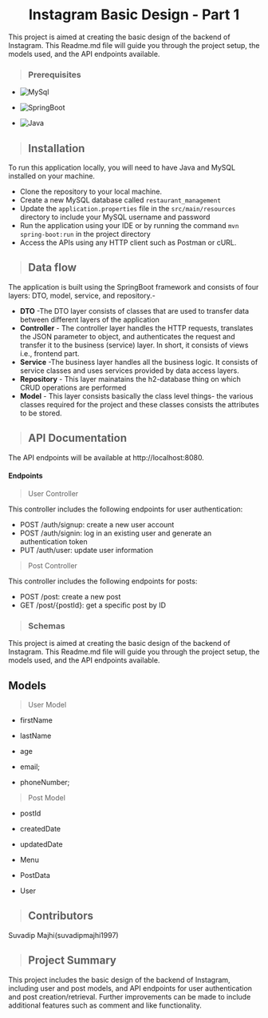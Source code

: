 <h1 align="center"> 
Instagram Basic Design - Part 1</h1>
This project is aimed at creating the basic design of the backend of Instagram. This Readme.md file will guide you through the project setup, the models used, and the API endpoints available.

>### Prerequisites
* ![MySql](https://img.shields.io/badge/DBMS-MYSQL%205.7%20or%20Higher-red)
 * ![SpringBoot](https://img.shields.io/badge/Framework-SpringBoot-green)


* ![Java](https://img.shields.io/badge/Language-Java%208%20or%20higher-yellow)

>## Installation

To run this application locally, you will need to have Java and MySQL installed on your machine.

* Clone the repository to your local machine.
* Create a new MySQL database called `restaurant_management`
* Update the `application.properties` file in the `src/main/resources` directory to include your MySQL username and password
* Run the application using your IDE or by running the command `mvn spring-boot:run` in the project directory
* Access the APIs using any HTTP client such as Postman or cURL.
>## Data flow
 The application is built using the SpringBoot framework and consists of four layers: DTO, model, service, and repository.-

* **DTO** -The DTO layer consists of classes that are used to transfer data between different layers of the application
* **Controller** - The controller layer handles the HTTP requests, translates the JSON parameter to object, and authenticates the request and transfer it to the business (service) layer. In short, it consists of views i.e., frontend part.
* **Service** -The business layer handles all the business logic. It consists of service classes and uses services provided by data access layers.
* **Repository** - This layer mainatains the h2-database thing on which CRUD operations are performed
* **Model** - This layer consists basically the class level things- the various classes required for the project and these classes consists the attributes to be stored.

>## API Documentation
The API endpoints will be available at http://localhost:8080.

#### Endpoints
>User Controller

This controller includes the following endpoints for user authentication:

* POST /auth/signup: create a new user account
* POST /auth/signin: log in an existing user and generate an authentication token
* PUT /auth/user: update user information

>Post Controller

This controller includes the following endpoints for posts:

* POST /post: create a new post
* GET /post/{postId}: get a specific post by ID
>### Schemas
This project is aimed at creating the basic design of the backend of Instagram. This Readme.md file will guide you through the project setup, the models used, and the API endpoints available.

## Models

>User Model

*  firstName

*  lastName	

* age

* email;
* phoneNumber;

>Post Model

* postId

* createdDate

* updatedDate

* Menu

* PostData	
* User
	

>## Contributors

Suvadip Majhi(suvadipmajhi1997)

>## Project Summary
This project includes the basic design of the backend of Instagram, including user and post models, and API endpoints for user authentication and post creation/retrieval. Further improvements can be made to include additional features such as comment and like functionality.